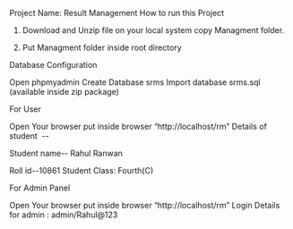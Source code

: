 Project Name: Result Management
How to run this Project

1. Download and Unzip file on your local system copy Managment folder.

2. Put Managment folder inside root directory

Database Configuration

Open phpmyadmin
Create Database srms
Import database srms.sql (available inside zip package)

For User

Open Your browser put inside browser “http://localhost/rm”
Details of student  --


Student name-- Rahul Ranwan


Roll id--10861
Student Class: Fourth(C)

For Admin Panel

Open Your browser put inside browser “http://localhost/rm”
Login Details for admin : admin/Rahul@123
